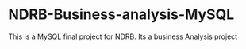 # NDRB-Business-analysis-MySQL
This is a MySQL final project for NDRB. Its a business Analysis project
